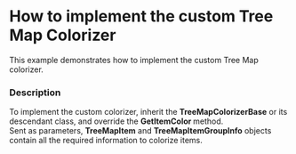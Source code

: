 # How to implement the custom Tree Map Colorizer


This example demonstrates how to implement the custom Tree Map colorizer.


<h3>Description</h3>

<p>To implement the custom colorizer, inherit the&nbsp;<strong>TreeMapColorizerBase</strong>&nbsp;or its descendant class, and override the&nbsp;<strong>GetItemColor&nbsp;</strong>method.&nbsp;<br />Sent as parameters,&nbsp;<strong>TreeMapItem</strong>&nbsp;and&nbsp;<strong>TreeMapItemGroupInfo</strong>&nbsp;objects contain all the required information to colorize items.</p>

<br/>


